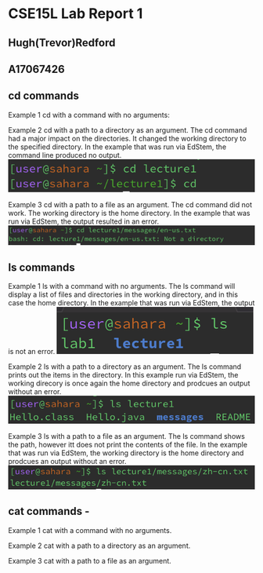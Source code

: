 # CSE15L Lab Report 1
## Hugh(Trevor)Redford
## A17067426

## cd commands

Example 1 cd with a command with no arguments:

Example 2 cd with a path to a directory as an argument. The cd command had a major impact on the directories. It changed the working directory to the specified directory. In the example that was run via EdStem, the command line produced no output.
![image](https://github.com/tredford1412/cse15l-lab-reports/blob/main/Screen%20Shot%202024-01-16%20at%206.35.47%20PM.png)

Example 3 cd with a path to a file as an argument. The cd command did not work. The working directory is the home directory. In the example that was run via EdStem, the output resulted in an error. 
![image](https://github.com/tredford1412/cse15l-lab-reports/blob/main/Screen%20Shot%202024-01-16%20at%206.36.52%20PM.png)

## ls commands

Example 1 ls with a command with no arguments. The ls command will display a list of files and directories in the working directory, and in this case the home directory. In the example that was run via EdStem, the output is not an error.
![image](https://github.com/tredford1412/cse15l-lab-reports/blob/main/Screen%20Shot%202024-01-16%20at%206.55.32%20PM.png)

Example 2 ls with a path to a directory as an argument. The ls command prints out the items in the directory. In this example run via EdStem, the working direcory is once again the home directory and prodcues an output without an error.
![image](https://github.com/tredford1412/cse15l-lab-reports/blob/main/Screen%20Shot%202024-01-16%20at%206.13.58%20PM.png)

Example 3 ls with a path to a file as an argument. The ls command shows the path, however itt does not print the contents of the file. In the example that was run via EdStem, the working directory is the home directory and prodcues an output without an error.
![image](https://github.com/tredford1412/cse15l-lab-reports/blob/main/Screen%20Shot%202024-01-16%20at%206.13.34%20PM.png)
## cat commands - 

Example 1 cat with a command with no arguments.

Example 2 cat with a path to a directory as an argument.

Example 3 cat with a path to a file as an argument.
